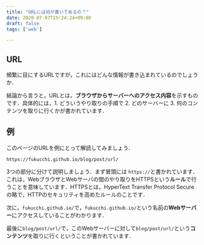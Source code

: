 ```yaml
---
title: "URLには何が書いてあるの？"
date: 2020-07-07T15:24:24+09:00
draft: false
tags: ['web']

---
```

## URL

頻繁に目にするURLですが，これにはどんな情報が書き込まれているのでしょうか．

結論から言うと，URLとは，**ブラウザからサーバーへのアクセス内容**を示すものです．具体的には，1. どういうやり取りの手順で 2. どのサーバーに 3. 何のコンテンツを取りに行くかが書かれています．

## 例

このページのURLを例にとって解読してみましょう．

```
https://fukucchi.github.io/blog/post/url/
```


3つの部分に分けて説明しましょう．まず冒頭には `https://`と書かれています．これは，WebブラウザとWebサーバの間のやり取りをHTTPSという**ルール**で行うことを意味しています．HTTPSとは，HyperText Transfer Protocol Secureの略で，HTTPのセキュリティを高めたルールのことです．

次に，`fukucchi.github.io/`で，`fukucchi.github.io/`という名前の**Webサーバー**にアクセスしていることがわかります．

最後に`blog/post/url/`で，このWebサーバーに対して`blog/post/url/`という**コンテンツ**を取りに行くということが書かれています．

<script data-ad-client="ca-pub-2296667233758798" async src="https://pagead2.googlesyndication.com/pagead/js/adsbygoogle.js"></script>

<!-- admax -->
<script src="https://adm.shinobi.jp/s/8ae62ddfcb928c284dec1bddeaf8bca1"></script>
<!-- admax -->